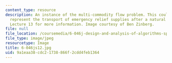 ```yaml
---
content_type: resource
description: An instance of the multi-commodity flow problem. This could be used to
  represent the transport of emergency relief supplies after a natural disaster. See
  Lecture 13 for more information. Image courtesy of Ben Zinberg.
file: null
file_location: /coursemedia/6-046j-design-and-analysis-of-algorithms-spring-2012/9a1eaa38cdc21738866f2cdd4feb1364_6-046js12.jpg
file_type: image/jpeg
resourcetype: Image
title: 6-046js12.jpg
uid: 9a1eaa38-cdc2-1738-866f-2cdd4feb1364
---
```

